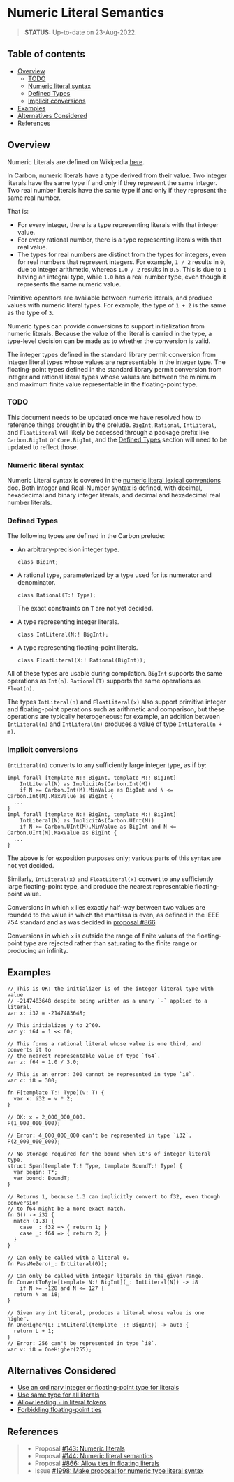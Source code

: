 # Numeric Literal Semantics

<!--
Part of the Carbon Language project, under the Apache License v2.0 with LLVM
Exceptions. See /LICENSE for license information.
SPDX-License-Identifier: Apache-2.0 WITH LLVM-exception
-->

> **STATUS:** Up-to-date on 23-Aug-2022.

<!-- toc -->

## Table of contents

-   [Overview](#overview)
    -   [TODO](#todo)
    -   [Numeric literal syntax](#numeric-literal-syntax)
    -   [Defined Types](#defined-types)
    -   [Implicit conversions](#implicit-conversions)
-   [Examples](#examples)
-   [Alternatives Considered](#alternatives-considered)
-   [References](#references)

<!-- tocstop -->

## Overview

Numeric Literals are defined on Wikipedia
[here](<https://en.wikipedia.org/wiki/Literal_(computer_programming)>).

In Carbon, numeric literals have a type derived from their value. Two integer
literals have the same type if and only if they represent the same integer. Two
real number literals have the same type if and only if they represent the same
real number.

That is:

-   For every integer, there is a type representing literals with that integer
    value.
-   For every rational number, there is a type representing literals with that
    real value.
-   The types for real numbers are distinct from the types for integers, even
    for real numbers that represent integers. For example, `1 / 2` results in
    `0`, due to integer arithmetic, whereas `1.0 / 2` results in `0.5`. This is
    due to `1` having an integral type, while `1.0` has a real number type, even
    though it represents the same numeric value.

Primitive operators are available between numeric literals, and produce values
with numeric literal types. For example, the type of `1 + 2` is the same as the
type of `3`.

Numeric types can provide conversions to support initialization from numeric
literals. Because the value of the literal is carried in the type, a type-level
decision can be made as to whether the conversion is valid.

The integer types defined in the standard library permit conversion from integer
literal types whose values are representable in the integer type. The
floating-point types defined in the standard library permit conversion from
integer and rational literal types whose values are between the minimum and
maximum finite value representable in the floating-point type.

### TODO

This document needs to be updated once we have resolved how to reference things
brought in by the prelude. `BigInt`, `Rational`, `IntLiteral`, and
`FloatLiteral` will likely be accessed through a package prefix like
`Carbon.BigInt` or `Core.BigInt`, and the [Defined Types](#defined-types)
section will need to be updated to reflect those.

### Numeric literal syntax

Numeric Literal syntax is covered in the
[numeric literal lexical conventions](lexical_conventions/numeric_literals.md)
doc. Both Integer and Real-Number syntax is defined, with decimal, hexadecimal
and binary integer literals, and decimal and hexadecimal real number literals.

### Defined Types

The following types are defined in the Carbon prelude:

-   An arbitrary-precision integer type.

    ```
    class BigInt;
    ```

-   A rational type, parameterized by a type used for its numerator and
    denominator.

    ```
    class Rational(T:! Type);
    ```

    The exact constraints on `T` are not yet decided.

-   A type representing integer literals.

    ```
    class IntLiteral(N:! BigInt);
    ```

-   A type representing floating-point literals.

    ```
    class FloatLiteral(X:! Rational(BigInt));
    ```

All of these types are usable during compilation. `BigInt` supports the same
operations as `Int(n)`. `Rational(T)` supports the same operations as
`Float(n)`.

The types `IntLiteral(n)` and `FloatLiteral(x)` also support primitive integer
and floating-point operations such as arithmetic and comparison, but these
operations are typically heterogeneous: for example, an addition between
`IntLiteral(n)` and `IntLiteral(m)` produces a value of type
`IntLiteral(n + m)`.

### Implicit conversions

`IntLiteral(n)` converts to any sufficiently large integer type, as if by:

```
impl forall [template N:! BigInt, template M:! BigInt]
    IntLiteral(N) as ImplicitAs(Carbon.Int(M))
    if N >= Carbon.Int(M).MinValue as BigInt and N <= Carbon.Int(M).MaxValue as BigInt {
  ...
}
impl forall [template N:! BigInt, template M:! BigInt]
    IntLiteral(N) as ImplicitAs(Carbon.UInt(M))
    if N >= Carbon.UInt(M).MinValue as BigInt and N <= Carbon.UInt(M).MaxValue as BigInt {
  ...
}
```

The above is for exposition purposes only; various parts of this syntax are not
yet decided.

Similarly, `IntLiteral(x)` and `FloatLiteral(x)` convert to any sufficiently
large floating-point type, and produce the nearest representable floating-point
value.

Conversions in which `x` lies exactly half-way between two values are rounded to
the value in which the mantissa is even, as defined in the IEEE 754 standard and
as was decided in
[proposal #866](https://github.com/carbon-language/carbon-lang/pull/866).

Conversions in which `x` is outside the range of finite values of the
floating-point type are rejected rather than saturating to the finite range or
producing an infinity.

## Examples

```carbon
// This is OK: the initializer is of the integer literal type with value
// -2147483648 despite being written as a unary `-` applied to a literal.
var x: i32 = -2147483648;

// This initializes y to 2^60.
var y: i64 = 1 << 60;

// This forms a rational literal whose value is one third, and converts it to
// the nearest representable value of type `f64`.
var z: f64 = 1.0 / 3.0;

// This is an error: 300 cannot be represented in type `i8`.
var c: i8 = 300;

fn F[template T:! Type](v: T) {
  var x: i32 = v * 2;
}

// OK: x = 2_000_000_000.
F(1_000_000_000);

// Error: 4_000_000_000 can't be represented in type `i32`.
F(2_000_000_000);

// No storage required for the bound when it's of integer literal type.
struct Span(template T:! Type, template BoundT:! Type) {
  var begin: T*;
  var bound: BoundT;
}

// Returns 1, because 1.3 can implicitly convert to f32, even though conversion
// to f64 might be a more exact match.
fn G() -> i32 {
  match (1.3) {
    case _: f32 => { return 1; }
    case _: f64 => { return 2; }
  }
}

// Can only be called with a literal 0.
fn PassMeZero(_: IntLiteral(0));

// Can only be called with integer literals in the given range.
fn ConvertToByte[template N:! BigInt](_: IntLiteral(N)) -> i8
    if N >= -128 and N <= 127 {
  return N as i8;
}

// Given any int literal, produces a literal whose value is one higher.
fn OneHigher(L: IntLiteral(template _:! BigInt)) -> auto {
  return L + 1;
}
// Error: 256 can't be represented in type `i8`.
var v: i8 = OneHigher(255);
```

## Alternatives Considered

-   [Use an ordinary integer or floating-point type for literals](/proposals/p0144.md#use-an-ordinary-integer-or-floating-point-type-for-literals)
-   [Use same type for all literals](/proposals/p0144.md#use-same-type-for-all-literals)
-   [Allow leading `-` in literal tokens](/proposals/p0144.md#allow-leading---in-literal-tokens)
-   [Forbidding floating-point ties](/proposals/p0866.md/#alternatives-considered)

## References

> -   Proposal
>     [#143: Numeric literals](https://github.com/carbon-language/carbon-lang/pull/143)
> -   Proposal
>     [#144: Numeric literal semantics](https://github.com/carbon-language/carbon-lang/pull/144)
> -   Proposal
>     [#866: Allow ties in floating literals](https://github.com/carbon-language/carbon-lang/pull/866)
> -   Issue
>     [#1998: Make proposal for numeric type literal syntax](https://github.com/carbon-language/carbon-lang/issues/1998#issuecomment-1212644291)
